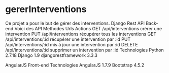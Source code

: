 # gererInterventions
Ce projet a pour le but de gérer des interventions.
Django Rest API Back-end
Voici des API
Methodes	 Urls	Actions
GET /api/interventions	crérer une intervention 
PUT	/api/interventions	récupérer tous les interventions 
GET	/api/interventions/:id	récupérer une intervention par :id
PUT	/api/interventions/:id	mis à jour une intervention par :id
DELETE	/api/interventions/:id	supprimer un intervention par :id
Technologies
Python 2.7.18
Django 1.9
djangorestframework 3.3.3

AngularJS Front-end
Technologies
AngularJS 1.7.9
Bootstrap 4.5.2
